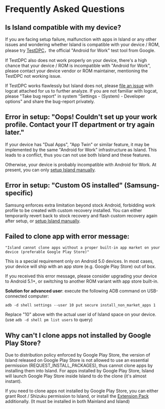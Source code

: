 Frequently Asked Questions
==========================

Is Island compatible with my device?
---

If you are facing setup failure, malfunction with apps in Island or any other issues and wondering whether Island is compatible with your device / ROM, please try [TestDPC](https://play.google.com/store/apps/details?id=com.afwsamples.testdpc)，the official "Android for Work" test tool from Google.

If TestDPC also does not work properly on your device, there's a high chance that your device / ROM is incompatible with "Android for Work", please contact your device vendor or ROM maintainer, mentioning the TestDPC not working issue.

If TestDPC works flawlessly but Island does not, please [file an issue](https://github.com/oasisfeng/island/issues) with logcat attached for us to further analyze. If you are not familiar with logcat, please "Take bug report" in system "Settings - (System) - Developer options" and share the bug-report privately.


Error in setup: "Oops! Couldn't set up your work profile. Contact your IT department or try again later."
---

  If your device has "Dual Apps", "App Twin" or similar feature, it may be implemented by the same "Android for Work" infrastructure as Island. This leads to a conflict, thus you can not use both Island and these features.

  Otherwise, your device is probably incompatible with Android for Work. At present, you can only [setup Island manually](/setup.md).

Error in setup: "Custom OS installed" (Samsung-specific)
---

  Samsung enforces extra limitation beyond stock Android, forbidding work profile to be created with custom recovery installed. You can either temporarily revert back to stock recovery and flash custom recovery again after setup, or [setup Island manually](/setup.md).

Failed to clone app with error message:  
---

`"Island cannot clone apps without a proper built-in app market on your device (preferable Google Play Store)"`

  This is a special requirement only on Android 5.0 devices. In most cases, your device will ship with an app store (e.g. Google Play Store) out of box.

  If you received this error message, please consider upgrading your device to Android 5.1+, or switching to another ROM variant with app store built-in.

  **Solution for advanced user**: execute the following ADB command on USB-connected computer:

    adb -d shell settings --user 10 put secure install_non_market_apps 1

  Replace "10" above with the actual user id of Island space on your device. (use `adb -d shell pm list users` to query)

Why can't I clone apps not installed by Google Play Store?
---

  Due to distribution policy enforced by Google Play Store, the version of Island released on Google Play Store is not allowed to use an essential permission (REQUEST_INSTALL_PACKAGES), thus cannot clone apps by installing them into Island. For apps installed by Google Play Store, Island will launch Google Play Store inside Island to do the clone (it's almost instant).

  If you need to clone apps not installed by Google Play Store, you can either grant Root / Shizuku permission to Island, or install the [Extension Pack](https://github.com/oasisfeng/island/releases/tag/sideplay.v1.0) additionally. (It must be installed in both Mainland and Island)
